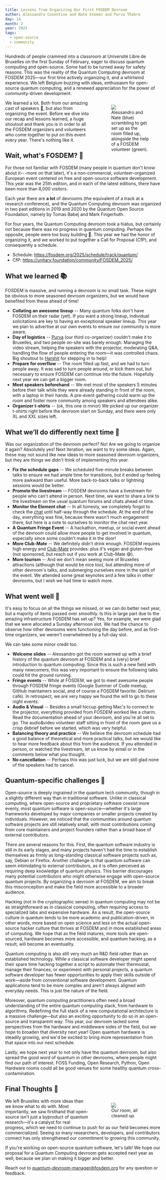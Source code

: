 ```yaml
---
title: Lessons from Organizing Our First FOSDEM Devroom
author: Alessandro Cosentino and Nate Stemen and Purva Thakre
day: 14
month: 2
year: 2025
tags: 
  - open-source
  - community
---
```


Hundreds of people crammed into a classroom at Université Libre de Bruxelles on the first Sunday of February, eager to discuss quantum computing and open-source.
Some had to be turned away for safety reasons.
This was the reality of the Quantum Computing devroom at FOSDEM 2025—our first time actively organizing it, and a whirlwind experience.
We left Belgium buzzing with ideas, enthusiasm for open-source quantum computing, and a renewed appreciation for the power of community-driven development.

<div style="width:100%;">
  <div style="float:right;width:40%;margin-left:2em;">
    <figure>
      <img class="not-prose" src="/images/2025_devroom_welcome.jpg"/>
      <figcaption>Alessandro and Nate (blue) scrambling to get set up as the room filled up, alongside the help of a FOSDEM volunteer (green).</figcaption>
    </figure> 
  </div>
</div>

We learned a lot.
Both from our amazing cast of speakers 👏, but also from organizing the event.
Before we dive into our recap and lessons learned, a huge shoutout and thank you is in order to all the FOSDEM organizers and volunteers who come together to put on this event every year.
There's nothing like it.

## Wait, what's FOSDEM? 🤔

For those not familiar with FOSDEM (many people in quantum don't know about it---more on that later), it's a non-commercial, volunteer-organized European event centered on free and open-source software development.
This year was the 25th edition, and in each of the latest editions, there have been more than 8,000 visitors.

Each year there are **a lot** of devrooms (the equivalent of a track at a research conference), and the Quantum Computing devroom was organized in two past editions in 2019 and 2020 by the Quantum Open Source Foundation, namely by Tomas Babej and Mark Fingerhuth.

For four years, the Quantum Computing devroom took a hiatus, but certainly not because there was no progress in quantum computing.
Perhaps the opposite, people were too busy building 🙂.
This year we had the honor of organizing it, and we worked to put together a Call for Proposal (CfP), and consequently a schedule.

- Schedule: https://fosdem.org/2025/schedule/track/quantum/
- CfP: https://unitary.foundation/community/FOSDEM_2025/

## What we learned 📚

FOSDEM is massive, and running a devroom is no small task.
These might be obvious to more seasoned devroom organizers, but we would have benefited from these ahead of time!

- **Collating an awesome lineup** -- Many quantum folks don't have FOSDEM on their radar (yet). If you want a strong lineup, individual solicitations are key to having an exceptional speaker lineup. This year we plan to advertise at our own events to ensure our community is more aware.
- **Day of logistics** -- [Purva](https://github.com/purva-thakre) (our third co-organizer) couldn't make it to Bruxelles, and two people on-site was barely enough. Managing the video stream, helping the speakers with the projector, moderating Q&A, handling the flow of people entering the room—it was controlled chaos. Big shoutout to [Harshit](https://github.com/TheGupta2012/) for stepping in to help!
- **Prepare for overflow** -- The room filled up fast, and we had to turn people away. It was sad to turn people around, or kick them out, but necessary to ensure FOSDEM can continue into the future. Hopefully next year we can get a bigger room.
- **Meet speakers beforehand** -- We met most of the speakers 5 minutes before their talk while they were already standing in front of the room, with a laptop in their hands. A pre-event gathering could warm up the room and foster more community among speakers and attendees alike.
- **Organizer t-shirts** -- (ok, this one is minor) We picked up our organizer t-shirts right before the devroom start on Sunday, and there were only XL and XXL sizes left.

## What we’ll do differently next time 🐞

Was our organization of the devroom perfect? No!
Are we going to organize it again? Absolutely yes!
Next iteration, we want to try some ideas.
Again, these may not sound like new ideas to more seasoned devroom organizers, but they are things we didn't think of implementing this year.

- **Fix the schedule gaps** -- We scheduled five-minute breaks between talks to ensure we had ample time for transitions, but it ended up feeling more awkward than useful. More back-to-back talks or lightning sessions would be better.
- **Promote the livestream** -- FOSDEM devrooms have a livestream for people who can't attend in person. Next time, we want to share a link to the livestream on the usual quantum forums and chats ahead of time.
- **Monitor the Element chat** -- In all honesty, we completely forgot to check the [chat](https://matrix.to/#/#2025-quantum:fosdem.org) until half-way through the schedule. At the end of the day, everything was fine, because there wasn't much engagement there, but here is a note to ourselves to monitor the chat next year.
- **A Quantum Fringe Event** -- A hackathon, meetup, or social event ahead of the devroom could allow more people to get involved in quantum, especially since some couldn't make it in the door!
- **More Club-Mate** -- We definitely didn't drink enough. FOSDEM requires high energy and [Club-Mate](https://en.wikipedia.org/wiki/Club-Mate) provides: plus it's vegan and gluten-free (not sponsored, but reach out if you work at Club-Mate 😅).
- **More tourism** -- And we don't mean seeing more of Bruxelles attractions (although that would be nice too), but attending more of other devroom's talks, and submerging ourselves more in the spirit of the event. We attended some great keynotes and a few talks in other devrooms, but I wish we had time to watch more.

## What went well 🎯

It's easy to focus on all the things we missed, or we can do better next year, but a majority of items passed over smoothly.
Is this in large part due to the amazing infrastructure FOSDEM has set up?
Yes, for example, we were glad that we were allocated a Sunday afternoon slot.
We had the chance to observe how other devrooms were functioning the day before, and as first-time organizers, we weren't overwhelmed by a full-day slot. 

We can take some minor credit too.

- **Welcome slides** -- Alessandro got the room warmed up with a brief history of the quantum devroom at FOSDEM and a (very) brief introduction to quantum computing. Since this is such a new field with many newcomers, this was very important to ensure the following talks could hit the ground running.
- **Fringe events** -- While at FOSDEM, we got to meet awesome people through FOSDEM fringe events (Google Summer of Code meetup, GitHub maintainers social, and of course a FOSDEM favorite: Delirium cafè). In retrospect, we are very happy we found the will to go to these night events.
- **Audio & Visual** -- Besides a small hiccup getting Mac's to connect to the projector, everything provided from FOSDEM worked like a charm. Read the documentation ahead of your devroom, and you're all set to go. The audio&video volunteer staff sitting in front of the room gave us a crisp debrief before we started, which was very helpful.
- **Balancing theory and practice** -- We believe the devroom schedule had a good balance of theoretical and more practical talks, but we would like to hear more feedback about this from the audience. If you attended in person, or watched the livestream, let us know by email or in the comments below what you thought.
- **No cancellation** -- Perhaps this was just luck, but we are still glad none of the speakers had to cancel.

## Quantum-specific challenges 🧩


Open-source is deeply ingrained in the quantum tech community, though in a slightly different way than in traditional software.
Unlike in classical computing, where open-source and proprietary software coexist more evenly, most quantum software is open-source—whether it's large frameworks developed by major companies or smaller projects created by individuals.
However, we noticed that the communities around quantum software projects are still relatively small, with most contributions coming from core maintainers and project founders rather than a broad base of external contributors.

There are several reasons for this.
First, the quantum software industry is still in its early stages, and many projects haven't had the time to establish themselves as firmly as long-standing classical software projects such as, say, Debian or Firefox.
Another challenge is that quantum software can seem intimidating to external contributors, as it is often perceived as requiring deep knowledge of quantum physics.
This barrier discourages many potential contributors who might otherwise engage with open-source quantum projects.
By organizing a devroom at FOSDEM, we aim to break this misconception and make the field more accessible to a broader audience. 

Hacking (not in the cryptographic sense) in quantum computing may not be as straightforward as in classical computing, often requiring access to specialized labs and expensive hardware.
As a result, the open-source culture in quantum tends to be more academic and publication-driven, in other words, more based on open science and less on the actual open-source hacker culture that thrives at FOSDEM and in more established areas of computing.
We hope that as the field matures, more tools are open-sourced, hardware becomes more accessible, and quantum hacking, as a result, will become an eventuality.

Quantum computing is also still very much an R&D field rather than an established technology.
While a classical software developer might spend their spare time hacking together a script to automate their thermostat, manage their finances, or experiment with personal projects, a quantum software developer has fewer opportunities to apply their skills outside of work—aside from conventional software development.
Quantum applications tend to be more complex and aren't always aligned with everyday needs.
This is just the nature of the field.

Moreover, quantum computing practitioners often need a broad understanding of the entire quantum computing stack, from hardware to algorithms.
Redefining the full stack of a new computational architecture is a massive challenge—but also an exciting opportunity to do so in an open-source and transparent way.
This year, our devroom lacked some perspectives from the hardware and middleware sides of the field, but we hope to broaden that diversity next year!
Open quantum hardware is steadily growing, and we'd be excited to bring more representation from that space into our next schedule.

Lastly, we hope next year to not only have the quantum devroom, but also spread the good word of quantum in other devrooms, where people might find our path of interest.
FOSS Funding, Open Research, Python, Open Hardware rooms could all be good venues for some healthy quantum cross-contamination.

## Final Thoughts 💭

<div style="width:100%;">
  <div style="float:right;width:40%;margin-left:2em;">
    <figure>
      <img class="not-prose" src="/images/2025_fosdem_room.jpg"/>
      <figcaption>Our room, all cleaned up.</figcaption>
    </figure> 
  </div>
</div>

We left Bruxelles with more ideas than we know what to do with.
Most importantly, we saw firsthand that open-source isn't just a byproduct of quantum research—it's a catalyst for real progress, which we need to continue to push for as our field becomes more commercialized.
Seeing so many researchers, developers, and contributors connect has only strengthened our commitment to growing this community.

If you're working on open-source quantum software, let's talk!
We hope our proposal for a Quantum Computing devroom gets accepted next year as well, because we plan on making it bigger and better.

Reach out to quantum-devroom-manager@fosdem.org for any question or feedback.

